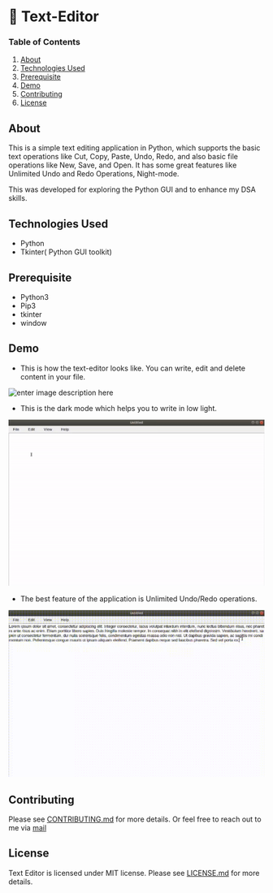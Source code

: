 # 📝 Text-Editor


### Table of Contents

1.  [About](https://github.com/royrishi06/Text-Editor/blob/main/README.md#about)
2.  [Technologies Used](https://github.com/royrishi06/Text-Editor/blob/main/README.md#technologies-used)
3.  [Prerequisite](https://github.com/royrishi06/Text-Editor/blob/main/README.md#prerequisite)
4.  [Demo](https://github.com/royrishi06/Text-Editor/blob/main/README.md#demo)
5.  [Contributing](https://github.com/royrishi06/Text-Editor/blob/main/README.md#contributing)
6.  [License](https://github.com/royrishi06/Text-Editor/blob/main/README.md#license)

## About

This is a simple text editing application in Python, which supports the basic text operations like Cut, Copy, Paste, Undo, Redo, and also basic file operations like New, Save, and Open. It has some great features like Unlimited Undo and Redo Operations, Night-mode. 

This was developed for exploring the Python GUI and to enhance my DSA skills.

## Technologies Used

-   Python
-   Tkinter( Python GUI toolkit)

## Prerequisite

-   Python3
-   Pip3
-   tkinter
-   window

## Demo

 - This is how the text-editor looks like. You can write, edit and delete content in your file.

![enter image description here](https://github.com/royrishi06/Text-Editor/blob/main/screenshots/file.gif)

 - This is the dark mode which helps you to write in low light.

![enter image description here](https://github.com/royrishi06/Text-Editor/blob/main/screenshots/dark_mode.gif)

 - The best feature of the application is Unlimited Undo/Redo operations. 

![enter image description here](https://github.com/royrishi06/Text-Editor/blob/main/screenshots/operation.gif)

## Contributing

Please see  [CONTRIBUTING.md](https://github.com/royrishi06/Text-Editor/blob/master/CONTRIBUTING.md)  for more details. Or feel free to reach out to me via  [mail](mailto:rishi.roy630@gmail.com)

## [](https://github.com/royrishi06/Text-Editor/blob/main/LICENSE)License

Text Editor is licensed under MIT license. Please see  [LICENSE.md](https://github.com/royrishi06/Text-Editor/blob/main/LICENSE)  for more details.
